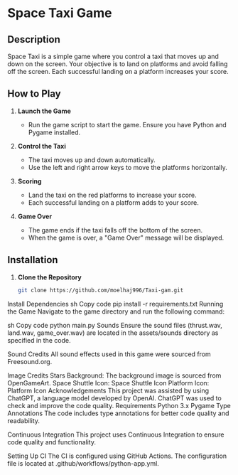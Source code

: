 # Space Taxi Game

## Description

Space Taxi is a simple game where you control a taxi that moves up and down on the screen. Your objective is to land on platforms and avoid falling off the screen. Each successful landing on a platform increases your score.

## How to Play

1. **Launch the Game**
   - Run the game script to start the game. Ensure you have Python and Pygame installed.

2. **Control the Taxi**
   - The taxi moves up and down automatically.
   - Use the left and right arrow keys to move the platforms horizontally.

3. **Scoring**
   - Land the taxi on the red platforms to increase your score.
   - Each successful landing on a platform adds to your score.

4. **Game Over**
   - The game ends if the taxi falls off the bottom of the screen.
   - When the game is over, a "Game Over" message will be displayed.

## Installation

1. **Clone the Repository**
   ```sh
   git clone https://github.com/moelhaj996/Taxi-gam.git
Install Dependencies
sh
Copy code
pip install -r requirements.txt
Running the Game
Navigate to the game directory and run the following command:

sh
Copy code
python main.py
Sounds
Ensure the sound files (thrust.wav, land.wav, game_over.wav) are located in the assets/sounds directory as specified in the code.

Sound Credits
All sound effects used in this game were sourced from Freesound.org.

Image Credits
Stars Background: The background image is sourced from OpenGameArt.
Space Shuttle Icon: Space Shuttle Icon
Platform Icon: Platform Icon
Acknowledgements
This project was assisted by using ChatGPT, a language model developed by OpenAI.
ChatGPT was used to check and improve the code quality.
Requirements
Python 3.x
Pygame
Type Annotations
The code includes type annotations for better code quality and readability.

Continuous Integration
This project uses Continuous Integration to ensure code quality and functionality.

Setting Up CI
The CI is configured using GitHub Actions. The configuration file is located at .github/workflows/python-app.yml.